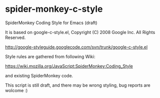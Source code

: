spider-monkey-c-style
=====================

SpiderMonkey Coding Style for Emacs (draft)

It is based on google-c-style.el, Copyright (C) 2008 Google Inc.
All Rights Reserved.

http://google-styleguide.googlecode.com/svn/trunk/google-c-style.el

Style rules are gathered from following Wiki:

https://wiki.mozilla.org/JavaScript:SpiderMonkey:Coding_Style

and existing SpiderMonkey code.

This script is still draft, and there may be wrong styling,
bug reports are wolcome :)
